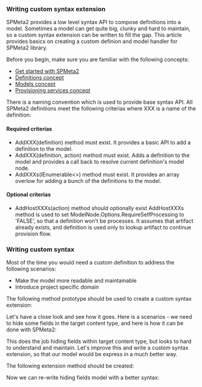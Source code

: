 ﻿---
Title: Logging
Order: 400
---

### Writing custom syntax extension
SPMeta2 provides a low level syntax API to compose definitions into a model. Sometimes a model can get quite big, clunky and hard to maintain, so a custom syntax extension can be written to fill the gap.
This article provides basics on creating a custom definion and model handler for SPMeta2 library.

Before you begin, make sure you are familiar with the following concepts:

* [Get started with SPMeta2](/spmeta2/getting-started)
* [Definitions concept](/spmeta2/reference/definitions)
* [Models concept](/spmeta2/reference/models)
* [Provisioning services concept](/spmeta2/reference/provisionservices)

There is a naming convention which is used to provide base syntax API. All SPMeta2 definitions meet the following criterias where XXX is a name of the definition:

#### Required criterias
* AddXXX(definition) method must exist. It provides a basic API to add a definition to the model.
* AddXXX(definition, action) method must exist. Adds a definition to the model and provides a call back to resolve current definition's model node.
* AddXXXs(IEnumerable<>) method must exist. It provides an array overlow for adding a bunch of the definitions to the model.

#### Optional criterias
* AddHostXXXs(action) method should optionally exist
AddHostXXXs method is used to set ModelNode.Options.RequireSelfProcessing to 'FALSE', so that a definition won't be processes. It assumes that artifact already exists, and definition is used only to lookup artifact to continue provision flow.

### Writing custom syntax 
Most of the time you would need a custom definition to address the following scenarios:

* Make the model more readable and maintainable
* Introduce project specific domain

The following method prototype should be used to create a custom syntax extension:

<a href="_samples/writing-custom-syntax-SyntaxExtensionPrototype.sample-ref"></a>

Let's have a close look and see how it goes. Here is a scenarios - we need to hide some fields in the target content type, and here is how it can be done with SPMeta2:

<a href="_samples/writing-custom-syntax-HideContentTypeFieldsAsOOTB.sample-ref"></a>

This does the job hiding fields within target content type, but looks to hard to understand and maintain.
Let's improve this and write a custom syntax extension, so that our model would be express in a much better way.

The following extension method should be created:

<a href="_samples/writing-custom-syntax-HideContentTypeFieldsByIds.sample-ref"></a>

Now we can re-write hiding fields model with a better syntax:

<a href="_samples/writing-custom-syntax-HideContentTypeFieldsAsExtension.sample-ref"></a>